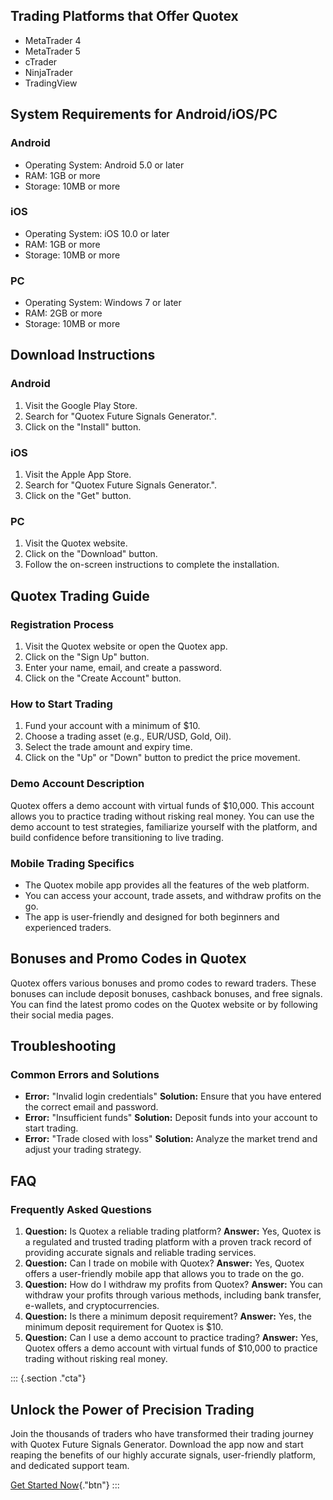 ## Trading Platforms that Offer Quotex

-   MetaTrader 4
-   MetaTrader 5
-   cTrader
-   NinjaTrader
-   TradingView

## System Requirements for Android/iOS/PC

### Android

-   Operating System: Android 5.0 or later
-   RAM: 1GB or more
-   Storage: 10MB or more

### iOS

-   Operating System: iOS 10.0 or later
-   RAM: 1GB or more
-   Storage: 10MB or more

### PC

-   Operating System: Windows 7 or later
-   RAM: 2GB or more
-   Storage: 10MB or more

## Download Instructions

### Android

1.  Visit the Google Play Store.
2.  Search for "Quotex Future Signals Generator.".
3.  Click on the "Install" button.

### iOS

1.  Visit the Apple App Store.
2.  Search for "Quotex Future Signals Generator.".
3.  Click on the "Get" button.

### PC

1.  Visit the Quotex website.
2.  Click on the "Download" button.
3.  Follow the on-screen instructions to complete the installation.

## Quotex Trading Guide

### Registration Process

1.  Visit the Quotex website or open the Quotex app.
2.  Click on the "Sign Up" button.
3.  Enter your name, email, and create a password.
4.  Click on the "Create Account" button.

### How to Start Trading

1.  Fund your account with a minimum of \$10.
2.  Choose a trading asset (e.g., EUR/USD, Gold, Oil).
3.  Select the trade amount and expiry time.
4.  Click on the "Up" or "Down" button to predict the price
    movement.

### Demo Account Description

Quotex offers a demo account with virtual funds of \$10,000. This
account allows you to practice trading without risking real money. You
can use the demo account to test strategies, familiarize yourself with
the platform, and build confidence before transitioning to live trading.

### Mobile Trading Specifics

-   The Quotex mobile app provides all the features of the web platform.
-   You can access your account, trade assets, and withdraw profits on
    the go.
-   The app is user-friendly and designed for both beginners and
    experienced traders.

## Bonuses and Promo Codes in Quotex

Quotex offers various bonuses and promo codes to reward traders. These
bonuses can include deposit bonuses, cashback bonuses, and free signals.
You can find the latest promo codes on the Quotex website or by
following their social media pages.

## Troubleshooting

### Common Errors and Solutions

-   **Error:** "Invalid login credentials" **Solution:** Ensure
    that you have entered the correct email and password.
-   **Error:** "Insufficient funds" **Solution:** Deposit funds
    into your account to start trading.
-   **Error:** "Trade closed with loss" **Solution:** Analyze the
    market trend and adjust your trading strategy.

## FAQ

### Frequently Asked Questions

1.  **Question:** Is Quotex a reliable trading platform? **Answer:**
    Yes, Quotex is a regulated and trusted trading platform with a
    proven track record of providing accurate signals and reliable
    trading services.
2.  **Question:** Can I trade on mobile with Quotex? **Answer:** Yes,
    Quotex offers a user-friendly mobile app that allows you to trade on
    the go.
3.  **Question:** How do I withdraw my profits from Quotex? **Answer:**
    You can withdraw your profits through various methods, including
    bank transfer, e-wallets, and cryptocurrencies.
4.  **Question:** Is there a minimum deposit requirement? **Answer:**
    Yes, the minimum deposit requirement for Quotex is \$10.
5.  **Question:** Can I use a demo account to practice trading?
    **Answer:** Yes, Quotex offers a demo account with virtual funds of
    \$10,000 to practice trading without risking real money.

::: {.section ."cta"}
## Unlock the Power of Precision Trading

Join the thousands of traders who have transformed their trading journey
with Quotex Future Signals Generator. Download the app now and start
reaping the benefits of our highly accurate signals, user-friendly
platform, and dedicated support team.

[Get Started Now](\%22https://traff.sbs/brokerqxlid\%22){."btn"}
:::

